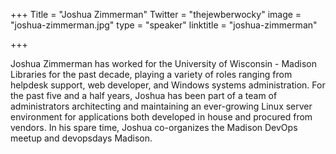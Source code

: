 +++
Title = "Joshua Zimmerman"
Twitter = "thejewberwocky"
image = "joshua-zimmerman.jpg"
type = "speaker"
linktitle = "joshua-zimmerman"

+++

Joshua Zimmerman has worked for the University of Wisconsin - Madison Libraries for the past decade, playing a variety of roles ranging from helpdesk support, web developer, and Windows systems administration. For the past five and a half years, Joshua has been part of a team of administrators architecting and maintaining an ever-growing Linux server environment for applications both developed in house and procured from vendors. In his spare time, Joshua co-organizes the Madison DevOps meetup and devopsdays Madison.
